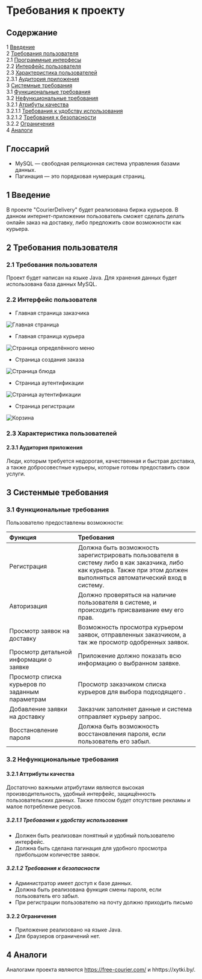 # Требования к проекту

## Содержание

1 [Введение](#intro) <br>
2 [Требования пользователя](#user_requirements) <br>
2.1 [Программные интерфесы](#program_interfaces) <br>
2.2 [Интерфейс пользователя](#user_interface) <br>
2.3 [Характеристика пользователей](#charact_users) <br>
2.3.1 [Аудитория приложения](#audit_app) <br>
3 [Системные требования](#system_requirements) <br>
3.1 [Функциональные требования](#functional_requirements) <br>
3.2 [Нефункциональные требования](#nofunctional_requirements) <br>
3.2.1 [Атрибуты качества](#attr_quality) <br>
3.2.1.1 [Требования к удобству использования](#requir_convenience_usages) <br>
3.2.1.2 [Требования к безопасности](#requir_security) <br>
3.2.2 [Ограничения](#restrictions) <br>
4 [Аналоги](#analogs)


## Глоссарий
* MySQL — свободная реляционная система управления базами данных.
* Пагинация — это порядковая нумерация страниц.

<a name="intro"/>

## 1 Введение
В проекте "CourierDelivery" будет реализована биржа курьеров. В данном интернет-приложении пользователь сможет сделать делать онлайн заказ на доставку, либо предложить свои возможности как курьера.

<a name="user_requirements"/>

## 2  Требования пользователя

<a name="program_interfaces"/>

### 2.1  Требования пользователя
Проект будет написан на языке Java. Для хранения данных будет использована база данных MySQL.

<a name="user_interface"/>

### 2.2 Интерфейс пользователя   
* Главная страница заказчика

![Главная страница](../Mockups/mockup_customer_home.png)

* Главная страница курьера

![Страница определённого меню](../Mockups/mockup_courier_home.png)

* Страница создания заказа

![Страница блюда](../Mockups/mockup_new_order.png)

* Страница аутентификации

![Страница аутентификации](../Mockups/mockup_login.png)

* Страница регистрации

![Корзина](../Mockups/mockup_registration.png)

<a name="charact_users"/>

### 2.3 Характеристика пользователей

<a name="audit_app"/>

#### 2.3.1 Аудитория приложения
Люди, которым требуется недорогая, качественная и быстрая доставка, а также добросовестные курьеры, которые готовы предоставить свои услуги.

<a name="system_requirements"/>

## 3 Систенмые требования

<a name="functional_requirements"/>

### 3.1 Функциональные требования
Пользователю предоставлены возможности:

| Функция | Требования |
|:---|:---|
| Регистрация | Должна быть возможность зарегистрировать пользователя в систему либо в как заказчика, либо как курьера. Также при этом должен выполняться автоматический вход в систему. |
| Авторизация | Должно проверяться на наличие пользователя в системе, и происходить присваивание ему его прав.|
| Просмотр заявок на доставку | Возможность просмотра курьером заявок, отправленных заказчиком, а так же просмотр одобренных заявок. |
| Просмотр детальной информации о заявке | Приложение должно показать всю информацию о выбранном заявке. |
| Просмотр списка курьеров по заданным параметрам | Просмотр заказчиком списка курьеров для выбора подходящего . |
| Добавление заявки на доставку | Заказчик заполняет данные и система отправляет курьеру запрос. |
| Восстановление пароля | Должна быть возможность восстановления пароля, если пользователь его забыл. |

<a name="nofunctional_requirements"/>

### 3.2 Нефункциональные требования

<a name="attr_quality"/>

#### 3.2.1 Аттрибуты качества
Достаточно важными атрибутами являются высокая производительность, удобный интерфейс, защищённость пользовательских данных. Также плюсом будет отсутствие рекламы и малое потребление ресусов.

<a name="requir_convenience_usages"/>

##### 3.2.1.1 Требования к удобству использования
* Должен быть реализован понятный и удобный пользователю интерфейс.
* Должна быть сделана пагинация для удобного просмотра прибольшом количестве заявок.

<a name="requir_security"/>

##### 3.2.1.2 Требования к безопасности
* Администратор имеет доступ к базе данных.
* Должна быть реализована функция смены пароля, если пользователь его забыл.
* При регистрации пользователю на почту должно приходить письмо

<a name="restrictions"/>

#### 3.2.2 Ограничения
* Приложение реализовано на языке Java.
* Для браузеров ограничений нет.

## 4 Аналоги
Аналогами проекта являются https://free-courier.com/ и hhttps://xytki.by/.
